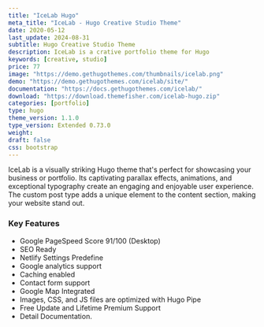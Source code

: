 ```yaml
---
title: "IceLab Hugo"
meta_title: "IceLab - Hugo Creative Studio Theme"
date: 2020-05-12
last_update: 2024-08-31
subtitle: Hugo Creative Studio Theme
description: IceLab is a crative portfolio theme for Hugo
keywords: [creative, studio]
price: 77
image: "https://demo.gethugothemes.com/thumbnails/icelab.png"
demo: "https://demo.gethugothemes.com/icelab/site/"
documentation: "https://docs.gethugothemes.com/icelab/"
download: "https://download.themefisher.com/icelab-hugo.zip"
categories: [portfolio]
type: hugo
theme_version: 1.1.0
type_version: Extended 0.73.0
weight:
draft: false
css: bootstrap
---
```


IceLab is a visually striking Hugo theme that's perfect for showcasing your business or portfolio. Its captivating parallax effects, animations, and exceptional typography create an engaging and enjoyable user experience. The custom post type adds a unique element to the content section, making your website stand out.

### Key Features

- Google PageSpeed Score 91/100 (Desktop)
- SEO Ready
- Netlify Settings Predefine
- Google analytics support
- Caching enabled
- Contact form support
- Google Map Integrated
- Images, CSS, and JS files are optimized with Hugo Pipe
- Free Update and Lifetime Premium Support
- Detail Documentation.

